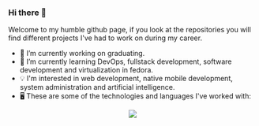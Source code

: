 ### Hi there 👋

Welcome to my humble github page, if you look at the repositories you will find different projects I've had to work on during my career. 

- 🔭 I’m currently working on graduating.
- 🌱 I’m currently learning DevOps, fullstack development, software development and virtualization in fedora.
- 💡 I'm interested in web development, native mobile development, system administration and artificial intelligence.
- 🖥️ These are some of the technologies and languages I've worked with:
  
<p align="center">
  <a href="https://skillicons.dev">
    <img src="https://skillicons.dev/icons?i=redhat,git,github,docker,c,angular,aws,cpp,html,css,tailwind,firebase,java,js,ts,threejs,kotlin,python,opencv,r,vscode,webstorm,eclipse" />
  </a>
</p>
